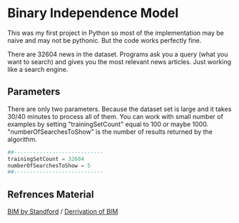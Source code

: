 # Binary Independence Model

This was my first project in Python so most of the implementation may be naive and may not be pythonic. But the code works perfectly fine. 

There are 32604 news in the dataset. Programs ask you a query (what you want to search) and gives you the most relevant news articles. Just working like a search engine. 

## Parameters
There are only two parameters. Because the dataset set is large and it takes 30/40 minutes to process all of them. You can work with small number of examples by setting "trainingSetCount" equal to 100 or maybe 1000. "numberOfSearchesToShow" is the number of results returned by the algorithm. 

```python
##----------------------------
trainingSetCount = 32604
numberOfSearchesToShow = 5
##----------------------------
```

## Refrences Material
[BIM by Standford](https://nlp.stanford.edu/IR-book/html/htmledition/the-binary-independence-model-1.html) /
[Derrivation of BIM](https://nlp.stanford.edu/IR-book/essir2011/pdf/11prob.pdf)